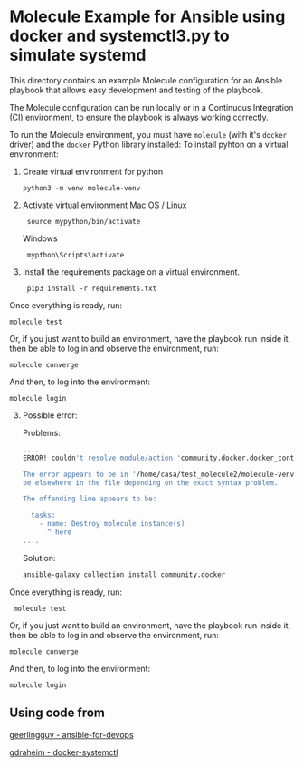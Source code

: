 # Molecule Example for Ansible using docker and systemctl3.py to simulate systemd

This directory contains an example Molecule configuration for an Ansible playbook that allows easy development and testing of the playbook.

The Molecule configuration can be run locally or in a Continuous Integration (CI) environment, to ensure the playbook is always working correctly.

To run the Molecule environment, you must have `molecule` (with it's `docker` driver) and the `docker` Python library installed:
To install pyhton on a virtual environment:

1. Create virtual environment for python
    
    ```
    python3 -m venv molecule-venv
    ```   
    
2. Activate virtual environment 
    Mac OS / Linux

        source mypython/bin/activate

    Windows

        mypthon\Scripts\activate

3. Install the requirements package on a virtual environment. 
        
        pip3 install -r requirements.txt 



        
Once everything is ready, run:
        
    molecule test
        
Or, if you just want to build an environment, have the playbook run inside it, then be able to log in and observe the environment, run:
        
    molecule converge
        
And then, to log into the environment:
        
    molecule login
        
3. Possible error:
    
    Problems:
    
    ```bash
    ....
    ERROR! couldn't resolve module/action 'community.docker.docker_container'. This often indicates a misspelling, missing collection, or incorrect module path.
    
    The error appears to be in '/home/casa/test_molecule2/molecule-venv/lib/python3.9/site-packages/molecule_docker/playbooks/destroy.yml': line 8, column 7, but may
    be elsewhere in the file depending on the exact syntax problem.
    
    The offending line appears to be:
    
      tasks:
        - name: Destroy molecule instance(s)
          ^ here
    ....
    
    ```
    
     Solution: 
    
    ```bash
    ansible-galaxy collection install community.docker
    ```
    



Once everything is ready, run:
    
     molecule test
    
Or, if you just want to build an environment, have the playbook run inside it, then be able to log in and observe the environment, run:
            
    molecule converge
    
And then, to log into the environment:
        
    molecule login
    
## Using code from

 [geerlingguy - ansible-for-devops](https://github.com/geerlingguy/ansible-for-devops/tree/master/molecule)
 

[gdraheim - docker-systemctl](https://github.com/gdraheim/docker-systemctl-replacement)

